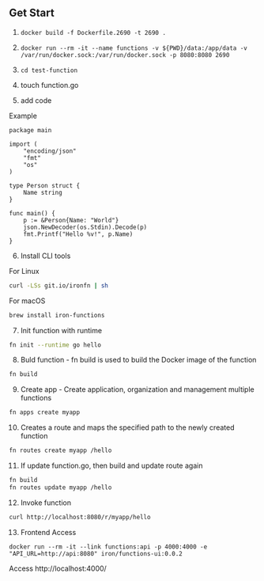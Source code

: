 ## Get Start

1. `docker build -f Dockerfile.2690 -t 2690 .`

2. `docker run --rm -it --name functions -v ${PWD}/data:/app/data -v /var/run/docker.sock:/var/run/docker.sock -p 8080:8080 2690`

3. `cd test-function`

4. touch function.go

5. add code

Example

```
package main

import (
	"encoding/json"
	"fmt"
	"os"
)

type Person struct {
	Name string
}

func main() {
	p := &Person{Name: "World"}
	json.NewDecoder(os.Stdin).Decode(p)
	fmt.Printf("Hello %v!", p.Name)
}
```

6. Install CLI tools

For Linux

```zsh
curl -LSs git.io/ironfn | sh
```

For macOS

```zsh
brew install iron-functions
```

7. Init function with runtime

```zsh
fn init --runtime go hello
```

8. Buld function - fn build is used to build the Docker image of the function

```zsh
fn build
```

9. Create app - Create application, organization and management multiple functions

```zsh
fn apps create myapp
```

10. Creates a route and maps the specified path to the newly created function

```zsh
fn routes create myapp /hello
```

11. If update function.go, then build and update route again

```zsh
fn build
fn routes update myapp /hello
```

12. Invoke function

```zsh
curl http://localhost:8080/r/myapp/hello
```

13. Frontend Access

```
docker run --rm -it --link functions:api -p 4000:4000 -e "API_URL=http://api:8080" iron/functions-ui:0.0.2
```

Access http://localhost:4000/

